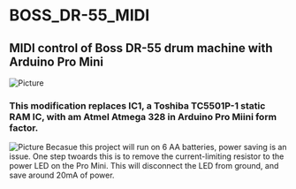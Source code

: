 # BOSS_DR-55_MIDI
## MIDI control of Boss DR-55 drum machine with Arduino Pro Mini 
![Picture](http://www.polynominal.com/site/studio/gear/drum/boss-dr55/boss-dr-55.jpg)
### This modification replaces IC1, a Toshiba TC5501P-1 static RAM IC, with am Atmel Atmega 328 in Arduino Pro Miini form factor.
![Picture](https://www.arduino.cc/en/uploads/Main/ProMiniFront.jpg)
Becasue this project will run on 6 AA batteries, power saving is an issue. One step twoards this is to remove the current-limiting resistor to the power LED on the Pro Mini. This will disconnect the LED from ground, and save around 20mA of power.
